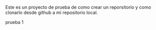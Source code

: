 Este es un proyecto de prueba de como crear un reporsitorio y como clonarlo desde github a mi repositorio local.

prueba 1


